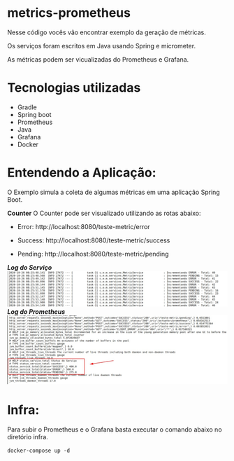# metrics-prometheus 

Nesse código vocês vão encontrar exemplo da geração de métricas.

Os serviços foram escritos em Java usando Spring e micrometer.

As métricas podem ser vicualizadas do Prometheus e Grafana.

# Tecnologias utilizadas

* Gradle
* Spring boot
* Prometheus
* Java
* Grafana
* Docker

# Entendendo a Aplicação:

O Exemplo simula a coleta de algumas métricas em uma aplicação Spring Boot.

**Counter**
O Counter pode ser visualizado utilizando as rotas abaixo:

* Error: http://localhost:8080/teste-metric/error

* Success: http://localhost:8080/teste-metric/success

* Pending: http://localhost:8080/teste-metric/pending

***Log do Serviço***
![Log](./doc/images/log.jpeg)
***Log do Prometheus***
![Prometheus](./doc/images/log_prometheus.jpeg)

# Infra:
Para subir o Prometheus e o Grafana basta executar o comando abaixo no diretório infra.

```
docker-compose up -d
```